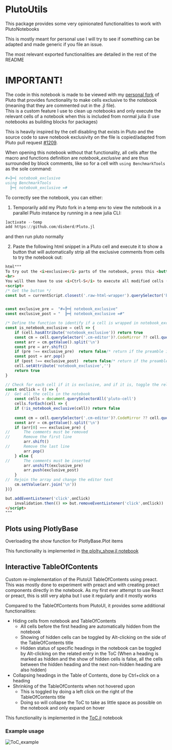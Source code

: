 # PlutoUtils

This package provides some very opinionated functionalities to work with PlutoNotebooks

This is mostly meant for personal use I will try to see if something can be adapted and made generic if you file an issue.

The most relevant exported functionalities are detailed in the rest of the README

# IMPORTANT!
The code in this notebook is made to be viewed with my [personal fork](https://github.com/disberd/Pluto.jl) of Pluto that provides functionality to make cells exclusive to the notebook (meaning that they are commented out in the .jl file).\
This is a custom feature I use to clean up notebooks and only execute the relevant cells of a notebook when this is included from normal julia (I use notebooks as building blocks for packages)

This is heavily inspired by the cell disabling that exists in Pluto and the source code to save notebook exclusivity on the file is copied/adapted from Pluto pull request [#1209](https://github.com/fonsp/Pluto.jl/pull/1209).

When opening this notebook without that functionality, all cells after the macro and functions definition are *notebook_exclusive* and are thus surrounded by block comments, like so for a cell with `using BenchmarkTools` as the sole command:
```julia
#=╠═╡ notebook_exclusive
using BenchmarkTools
  ╠═╡ notebook_exclusive =#
```

To correctly see the notebook, you can either:
1. Temporarily add my Pluto fork in a temp env to view the notebook in a parallel Pluto instance by running in a new julia CLI:
```julia
]activate --temp
add https://github.com/disberd/Pluto.jl
```
and then run pluto normally

2. Paste the following html snippet in a Pluto cell and execute it to show a button that will automatically strip all the exclusive comments from cells to try the notebook out: 
```html
html"""
To try out the <i>exclusive</i> parts of the notebook, press this <button>button</button> toggle between commenting in or out the cells by removing (or adding) the leading and trailing block comments from the cells that are marked as <i>notebook_exclusive</i>.
<br>
You will then have to use <i>Ctrl-S</i> to execute all modified cells (where the block comments were removed)
<script>
/* Get the button */
const but = currentScript.closest('.raw-html-wrapper').querySelector('button')


const exclusive_pre =  "#=╠═╡ notebook_exclusive"
const exclusive_post = "  ╠═╡ notebook_exclusive =#"

/* Define the function to identify if a cell is wrapped in notebook_exclusive comments */
const is_notebook_exclusive = cell => {
	if (cell.hasAttribute('notebook_exclusive')) return true
	const cm = cell.querySelector('.cm-editor')?.CodeMirror ?? cell.querySelector('.CodeMirror')?.CodeMirror // Second version is for older pluto
	const arr = cm.getValue().split('\n')
	const pre = arr.shift()
	if (pre !== exclusive_pre)  return false/* return if the preamble is not found */
	const post = arr.pop()
	if (post !== exclusive_post)  return false/* return if the preamble is not found */
	cell.setAttribute('notebook_exclusive','')
	return true
}

// Check for each cell if it is exclusive, and if it is, toggle the related attribute and remove the comment blocks
const onClick = () => {
// 	Get all the cells in the notebook
	const cells = document.querySelectorAll('pluto-cell')
	cells.forEach(cell => {
	if (!is_notebook_exclusive(cell)) return false
	
	const cm = cell.querySelector('.cm-editor')?.CodeMirror ?? cell.querySelector('.CodeMirror')?.CodeMirror // Second version is for older pluto
	const arr = cm.getValue().split('\n')
	if (arr[0] === exclusive_pre) {
// 		The comments must be removed
// 		Remove the first line
		arr.shift()
// 		Remove the last line
		arr.pop()
	} else {
// 		The comments must be inserted
		arr.unshift(exclusive_pre)
		arr.push(exclusive_post)
	}
// 	Rejoin the array and change the editor text
	cm.setValue(arr.join('\n'))
})}

but.addEventListener('click',onClick)
	invalidation.then(() => but.removeEventListener('click',onClick))	
</script>
"""
```

## Plots using PlotlyBase
Overloading the show function for PlotlyBase.Plot items

This functionality is implemented in [the plolty_show.jl notebook](./src/plotly_show.jl) 

## Interactive TableOfContents
Custom re-implementation of the PlutoUI TableOfContents using preact. This was mostly done to experiment with preact and with creating preact components directly in the notebook.
As my first ever attempt to use React or preact, this is still very alpha but I use it regularly and it mostly works

Compared to the TableOfContents from PlutoUI, it provides some additional functionalities:
- Hiding cells from notebook and TableOfContents
  - All cells before the first heading are automatically hidden from the notebook
  - Showing of hidden cells can be toggled by Alt-clicking on the side of the TableOfContents title
  - Hidden status of specific headings in the notebook can be toggled by Alt-clicking on the related entry in the ToC (When a heading is marked as hidden and the show of hidden cells is false, all the cells between the hidden heading and the next non-hidden heading are also hidden)
- Collapsing headings in the Table of Contents, done by Ctrl+click on a heading
- Shrinking of the TableOfContents when not hovered upon
  - This is toggled by doing a left click on the right of the TableOfContents title
  - Doing so will collapse the ToC to take as little space as possible on the notebook and only expand on hover

This functionality is implemented in the [ToC.jl](./src/ToC.jl) notebook 

### Example usage

![ToC_example](https://user-images.githubusercontent.com/12846528/128350961-c4ccbcea-ba75-48dc-bd92-7c6551cc68f9.gif)
